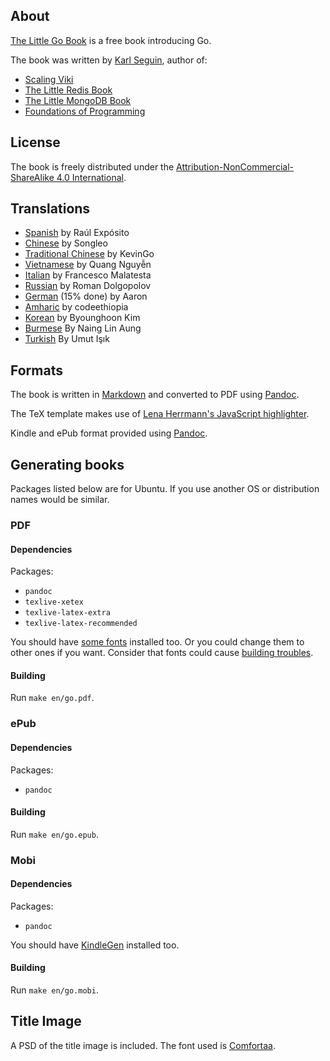 ## About ##
[The Little Go Book](http://openmymind.net/The-Little-Go-Book/) is a free book introducing Go.

The book was written by [Karl Seguin](http://openmymind.net), author of:

* [Scaling Viki](http://openmymind.net/scaling-viki/)
* [The Little Redis Book](http://openmymind.net/2012/1/23/The-Little-Redis-Book/)
* [The Little MongoDB Book](http://openmymind.net/2011/3/28/The-Little-MongoDB-Book/)
* [Foundations of Programming](http://openmymind.net/FoundationsOfProgramming.pdf)

## License ##
The book is freely distributed under the  [Attribution-NonCommercial-ShareAlike 4.0 International](<http://creativecommons.org/licenses/by-nc-sa/4.0/>).

## Translations ##

* [Spanish](https://github.com/raulexposito/the-little-go-book/tree/master/es) by Raúl Expósito
* [Chinese](https://github.com/songleo/the-little-go-book_ZH_CN) by Songleo
* [Traditional Chinese](https://github.com/kevingo/the-little-go-book) by KevinGo
* [Vietnamese](https://github.com/quangnh89/the-little-go-book/blob/master/vi/readme.md) by Quang Nguyễn
* [Italian](https://github.com/francescomalatesta/the-little-go-book-ita) by Francesco Malatesta
* [Russian](https://github.com/sefus/the-little-go-book/blob/master/ru/go.md) by Roman Dolgopolov
* [German](https://github.com/Aaronmacaron/the-little-go-book-de/blob/master/de/go.md) (15% done) by Aaron
* [Amharic](https://github.com/codeethiopia/the-little-go-book-amharic) by codeethiopia
* [Korean](https://github.com/shoebillk/the-little-go-book/blob/master/ko/go.md) by Byounghoon Kim
* [Burmese](https://github.com/nainglinaung/the-little-go-book/blob/master/mm/go.md) By Naing Lin Aung
* [Turkish](https://github.com/umutphp/the-little-go-book) By Umut Işık

## Formats ##
The book is written in [Markdown](http://daringfireball.net/projects/markdown/) and converted to PDF using [Pandoc](http://johnmacfarlane.net/pandoc/).

The TeX template makes use of [Lena Herrmann's JavaScript highlighter](http://lenaherrmann.net/2010/05/20/javascript-syntax-highlighting-in-the-latex-listings-package).

Kindle and ePub format provided using [Pandoc](http://johnmacfarlane.net/pandoc/).

## Generating books ##
Packages listed below are for Ubuntu. If you use another OS or distribution names would be similar.

### PDF

#### Dependencies

Packages:

* `pandoc`
* `texlive-xetex`
* `texlive-latex-extra`
* `texlive-latex-recommended`

You should have [some fonts](https://github.com/karlseguin/the-little-redis-book/blob/master/common/pdf-template.tex#L11) installed too.
Or you could change them to other ones if you want. Consider that fonts could cause [building troubles](https://github.com/karlseguin/the-little-redis-book/issues/26).

#### Building

Run `make en/go.pdf`.

### ePub

#### Dependencies

Packages:

* `pandoc`

#### Building

Run `make en/go.epub`.

### Mobi

#### Dependencies

Packages:

* `pandoc`

You should have [KindleGen](http://www.amazon.com/gp/feature.html?ie=UTF8&docId=1000765211) installed too.

#### Building

Run `make en/go.mobi`.

## Title Image ##
A PSD of the title image is included. The font used is [Comfortaa](http://www.dafont.com/comfortaa.font).
